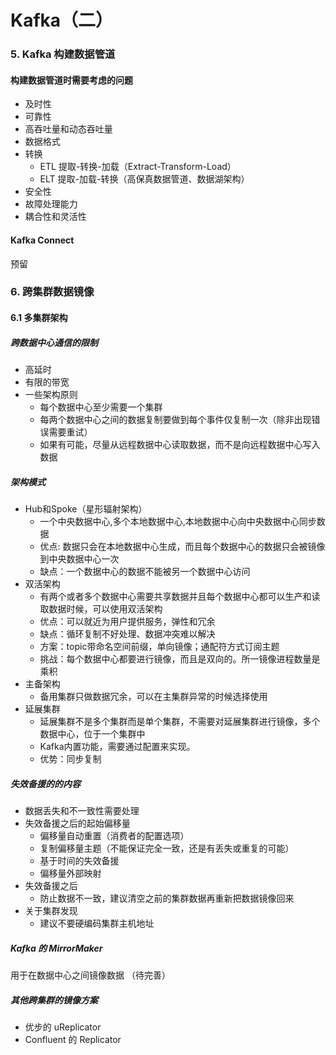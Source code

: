 Kafka（二）
==

### 5. Kafka 构建数据管道

#### 构建数据管道时需要考虑的问题

- 及时性
- 可靠性
- 高吞吐量和动态吞吐量
- 数据格式
- 转换
    - ETL 提取-转换-加载（Extract-Transform-Load）
    - ELT 提取-加载-转换（高保真数据管道、数据湖架构）
- 安全性
- 故障处理能力
- 耦合性和灵活性

#### Kafka Connect

预留

### 6. 跨集群数据镜像

#### 6.1 多集群架构

##### 跨数据中心通信的限制

- 高延时
- 有限的带宽
- 一些架构原则
    - 每个数据中心至少需要一个集群
    - 每两个数据中心之间的数据复制要做到每个事件仅复制一次（除非出现错误需要重试）
    - 如果有可能，尽量从远程数据中心读取数据，而不是向远程数据中心写入数据

##### 架构模式

- Hub和Spoke（星形辐射架构）
    - 一个中央数据中心,多个本地数据中心,本地数据中心向中央数据中心同步数据
    - 优点: 数据只会在本地数据中心生成，而且每个数据中心的数据只会被镜像到中央数据中心一次
    - 缺点：一个数据中心的数据不能被另一个数据中心访问
- 双活架构
    - 有两个或者多个数据中心需要共享数据并且每个数据中心都可以生产和读取数据时候，可以使用双活架构
    - 优点：可以就近为用户提供服务，弹性和冗余
    - 缺点：循环复制不好处理、数据冲突难以解决
    - 方案：topic带命名空间前缀，单向镜像；通配符方式订阅主题
    - 挑战：每个数据中心都要进行镜像，而且是双向的。所一镜像进程数量是乘积
- 主备架构
    - 备用集群只做数据冗余，可以在主集群异常的时候选择使用
- 延展集群
    - 延展集群不是多个集群而是单个集群，不需要对延展集群进行镜像，多个数据中心，位于一个集群中
    - Kafka内置功能，需要通过配置来实现。
    - 优势：同步复制

##### 失效备援的的内容

- 数据丢失和不一致性需要处理
- 失效备援之后的起始偏移量
    - 偏移量自动重置（消费者的配置选项）
    - 复制偏移量主题（不能保证完全一致，还是有丢失或重复的可能）
    - 基于时间的失效备援
    - 偏移量外部映射
- 失效备援之后
    - 防止数据不一致，建议清空之前的集群数据再重新把数据镜像回来
- 关于集群发现
    - 建议不要硬编码集群主机地址

##### Kafka 的 MirrorMaker

用于在数据中心之间镜像数据 （待完善）

##### 其他跨集群的镜像方案

- 优步的 uReplicator
- Confluent 的 Replicator
